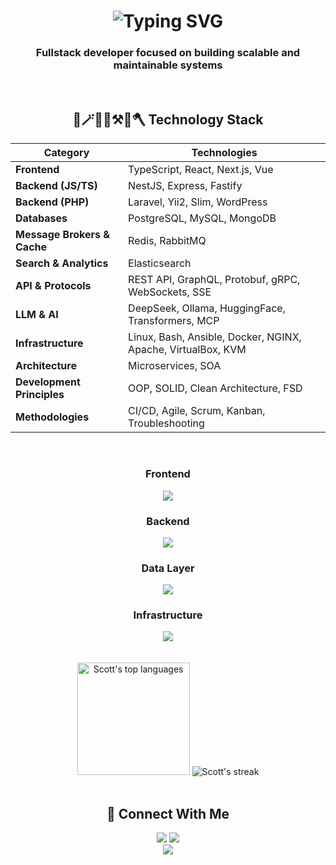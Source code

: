 <h1 align="center">
<img src="https://readme-typing-svg.herokuapp.com?font=Nunito&weight=900&size=35&duration=2000&pause=500&color=FF00B0&center=true&vCenter=true&width=430&height=70&lines=Hey%2C+World!+%F0%9F%91%8B%F0%9F%A4%A0%F0%9F%8C%8D%F0%9F%92%AB;I'am+Scott+Walker+%F0%9F%98%87;Fullstack+Web+Developer" alt="Typing SVG" />
</h1>

<h3 align="center">Fullstack developer focused on building scalable and maintainable systems</h3>

<br/>

<h2 align="center">🎸🪄💡🧨⚒️🎨🪓 Technology Stack</h2>

<div align="center">
    
| Category | Technologies |
|----------|--------------|
| **Frontend** | TypeScript, React, Next.js, Vue |
| **Backend (JS/TS)** | NestJS, Express, Fastify |
| **Backend (PHP)** | Laravel, Yii2, Slim, WordPress |
| **Databases** | PostgreSQL, MySQL, MongoDB |
| **Message Brokers & Cache** | Redis, RabbitMQ |
| **Search & Analytics** | Elasticsearch |
| **API & Protocols** | REST API, GraphQL, Protobuf, gRPC, WebSockets, SSE |
| **LLM & AI** | DeepSeek, Ollama, HuggingFace, Transformers, MCP |
| **Infrastructure** | Linux, Bash, Ansible, Docker, NGINX, Apache, VirtualBox, KVM |
| **Architecture** | Microservices, SOA |
| **Development Principles** | OOP, SOLID, Clean Architecture, FSD |
| **Methodologies** | CI/CD, Agile, Scrum, Kanban, Troubleshooting |

</div>

<br/>

<div align="center">
    <h3 align="center">Frontend</h3>
    <img src="https://skillicons.dev/icons?i=ts,js,html,css,figma,react,redux,nextjs,vue,pinia,vite,webpack" />
    <h3 align="center">Backend</h3>
    <img src="https://skillicons.dev/icons?i=nodejs,nestjs,express,prisma,php,laravel" />
    <h3 align="center">Data Layer</h3>
    <img src="https://skillicons.dev/icons?i=postgres,mysql,mongodb,redis,rabbitmq,elasticsearch,graphql" />
    <h3 align="center">Infrastructure</h3>
    <img src="https://skillicons.dev/icons?i=linux,bash,ansible,docker,nginx" />
</div>

<br/>
<br/>

<div align="center">
  <img height="180em" src="https://github-readme-stats.vercel.app/api/top-langs/?username=scott-walker&layout=compact&theme=buefy&hide_border=true&langs_count=8" alt="Scott's top languages" />
  <img src="https://github-readme-streak-stats.herokuapp.com/?user=scott-walker&theme=buefy&hide_border=true" alt="Scott's streak" />
</div>

<br/>

<h2 align="center">📡 Connect With Me</h2>
<div align="center"> 
  <!-- <a href="https://linkedin.com/in/yourprofile" target="_blank"> 
    <img src="https://img.shields.io/badge/LinkedIn-0077B5?style=for-the-badge&logo=linkedin&logoColor=white" /> 
  </a>  -->
  <a href="mailto:scott@swlt.ru"><img src="https://img.shields.io/badge/Gmail-D14836?style=for-the-badge&logo=gmail&logoColor=white" /></a> 
  <a href="https://t.me/scottvvalker" target="_blank"> <img src="https://img.shields.io/badge/Telegram-2CA5E0?style=for-the-badge&logo=telegram&logoColor=white" /></a> 
  <!-- <a href="https://your-portfolio.com" target="_blank">
    <img src="https://img.shields.io/badge/Portfolio-%23000000.svg?style=for-the-badge&logo=firefox&logoColor=#FF7139" />
  </a>  -->
</div>

<div align="center">
  <img src="https://capsule-render.vercel.app/api?type=waving&color=gradient&height=100&section=footer"/> 
</div> 
